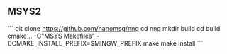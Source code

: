 ## MSYS2
´´´
git clone https://github.com/nanomsg/nng
cd nng
mkdir build
cd build
cmake .. -G"MSYS Makefiles" -DCMAKE_INSTALL_PREFIX=$MINGW_PREFIX
make
make install
´´´